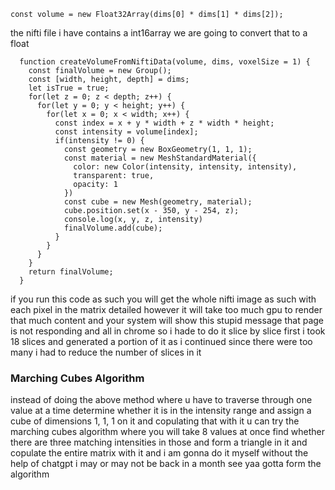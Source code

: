 ```
const volume = new Float32Array(dims[0] * dims[1] * dims[2]); 
```
the nifti file i have contains a int16array we are going to convert that to a float

```
  function createVolumeFromNiftiData(volume, dims, voxelSize = 1) {
    const finalVolume = new Group();
    const [width, height, depth] = dims;
    let isTrue = true;
    for(let z = 0; z < depth; z++) {
      for(let y = 0; y < height; y++) {
        for(let x = 0; x < width; x++) {
          const index = x + y * width + z * width * height;
          const intensity = volume[index];
          if(intensity != 0) {
            const geometry = new BoxGeometry(1, 1, 1);
            const material = new MeshStandardMaterial({
              color: new Color(intensity, intensity, intensity),
              transparent: true,
              opacity: 1
            })
            const cube = new Mesh(geometry, material);
            cube.position.set(x - 350, y - 254, z);
            console.log(x, y, z, intensity)
            finalVolume.add(cube);
          }
        }
      }
    }
    return finalVolume;
  }
```

if you run this code as such you will get the whole nifti image as such with each pixel in the matrix detailed however it will take too much gpu to render that much content and your system will show this stupid message that page is not responding and all in chrome so i hade to do it slice by slice first i took 18 slices and generated a portion of it as i continued since there were too many i had to reduce the number of slices in it 

### Marching Cubes Algorithm ###
instead of doing the above method where u have to traverse through one value at a time determine whether it is in the intensity range and assign a cube of dimensions 1, 1, 1 on it and copulating that with it u can try the marching cubes algorithm where you will take 8 values at once find whether there are three matching intensities in those and form a triangle in it and copulate the entire matrix with it and i am gonna do it myself without the help of chatgpt i may or may not be back in a month see yaa gotta form the algorithm


